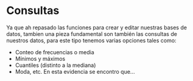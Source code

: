 # Consultas
Ya que ah repasado las funciones para crear y editar nuestras bases de datos, tambien una pieza fundamental son también las consultas de nuestros datos, para este tipo tenemos varias opciones tales como:
- Conteo de frecuencias o media
- Mínimos y máximos
- Cuantiles (distinto a la mediana)
- Moda, etc.
En esta evidencia se encontro que...
